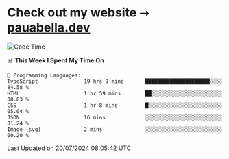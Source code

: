 # Check out my website ⭢ [pauabella.dev](https://pauabella.dev)

<!--START_SECTION:waka-->
![Code Time](http://img.shields.io/badge/Code%20Time-3%2C584%20hrs%201%20min-blue)

📊 **This Week I Spent My Time On** 

```text
💬 Programming Languages: 
TypeScript               19 hrs 9 mins       █████████████████████░░░░   84.58 % 
HTML                     1 hr 59 mins        ██░░░░░░░░░░░░░░░░░░░░░░░   08.83 % 
CSS                      1 hr 8 mins         █░░░░░░░░░░░░░░░░░░░░░░░░   05.04 % 
JSON                     16 mins             ░░░░░░░░░░░░░░░░░░░░░░░░░   01.24 % 
Image (svg)              2 mins              ░░░░░░░░░░░░░░░░░░░░░░░░░   00.20 % 
```


 Last Updated on 20/07/2024 08:05:42 UTC
<!--END_SECTION:waka-->
